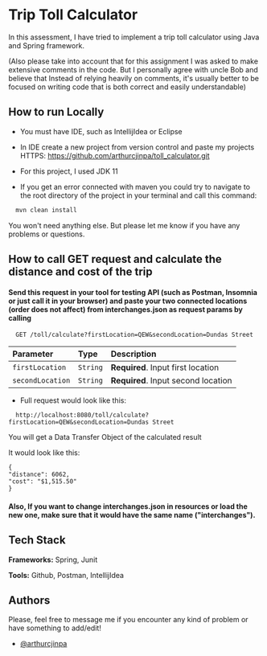 
# Trip Toll Calculator

In this assessment, I have tried to implement a trip toll calculator using Java and Spring framework.

(Also please take into account that for this assignment I was asked to make extensive comments in the code. But I personally agree with uncle Bob and believe that Instead of relying heavily on comments, it's usually better to be focused on writing code that is both correct and easily understandable)



## How to run Locally

- You must have IDE, such as IntellijIdea or Eclipse

- In IDE create a new project from version control and paste my projects HTTPS: https://github.com/arthurcjinpa/toll_calculator.git

- For this project, I used JDK 11

- If you get an error connected with maven you could try to navigate to the root directory of the project in your terminal and call this command:

```bash
  mvn clean install
```
You won't need anything else. But please let me know if you have any problems or questions.
## How to call GET request and calculate the distance and cost of the trip

#### Send this request in your tool for testing API (such as Postman, Insomnia or just call it in your browser) and paste your two connected locations (order does not affect) from interchanges.json as request params by calling

```http
  GET /toll/calculate?firstLocation=QEW&secondLocation=Dundas Street
```

| Parameter | Type     | Description                       |
| :-------- | :------- | :-------------------------------- |
| `firstLocation`      | `String` | **Required**. Input first location |
| `secondLocation`      | `String` | **Required**. Input second location |

- Full request would look like this: 

```http
  http://localhost:8080/toll/calculate?firstLocation=QEW&secondLocation=Dundas Street
```

You will get a Data Transfer Object of the calculated result

It would look like this:

    {
    "distance": 6062,
    "cost": "$1,515.50"
    }

#### Also, If you want to change interchanges.json in resources or load the new one, make sure that it would have the same name ("interchanges").




## Tech Stack

**Frameworks:** Spring, Junit

**Tools:** Github, Postman, IntellijIdea


## Authors

Please, feel free to message me if you encounter any kind of problem or have something to add/edit!
- [@arthurcjinpa](https://www.github.com/arthurcjinpa)


